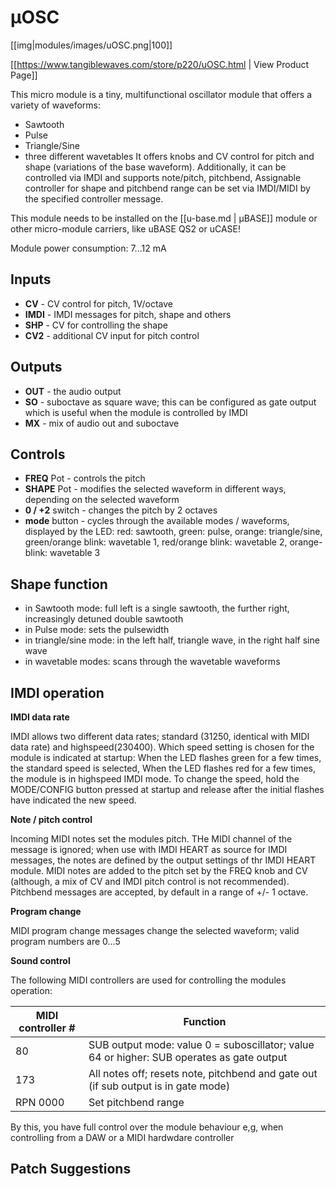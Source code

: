 # µOSC
[[img|modules/images/uOSC.png|100]]

[[https://www.tangiblewaves.com/store/p220/uOSC.html | View Product Page]]


This micro module is a tiny, multifunctional oscillator module that offers a variety of waveforms:
* Sawtooth
* Pulse
* Triangle/Sine
* three different wavetables
It offers knobs and CV control for pitch and shape (variations of the base waveform). Additionally, it can be controlled via IMDI and supports note/pitch, pitchbend, Assignable controller for shape and pitchbend range can be set via IMDI/MIDI by the specified controller message.

This module needs to be installed on the [[u-base.md | µBASE]] module or other micro-module carriers, like uBASE QS2 or uCASE!

Module power consumption: 7...12 mA

## Inputs

* **CV** - CV control for pitch, 1V/octave
* **IMDI** - IMDI messages for pitch, shape and others
* **SHP** - CV for controlling the shape
* **CV2** - additional CV input for pitch control

## Outputs

* **OUT**  - the audio output
* **SO**  - suboctave as square wave; this can be configured as gate output which is useful when the module is controlled by IMDI
* **MX**  - mix of audio out and suboctave

## Controls

* **FREQ** Pot - controls the pitch
* **SHAPE** Pot - modifies the selected waveform in different ways, depending on the selected waveform
* **0 / +2** switch - changes the pitch by 2 octaves
* **mode** button - cycles through the available modes / waveforms, displayed by the LED:
red: sawtooth, green: pulse, orange: triangle/sine, green/orange blink: wavetable 1,  red/orange blink: wavetable 2, orange-blink: wavetable 3

## Shape function
* in Sawtooth mode: full left is a single sawtooth, the further right, increasingly detuned double sawtooth
* in Pulse mode: sets the pulsewidth
* in triangle/sine mode: in the left half, triangle wave, in the right half sine wave
* in wavetable modes: scans through the wavetable waveforms

## IMDI operation

**IMDI data rate**

IMDI allows two different data rates; standard (31250, identical with MIDI data rate) and highspeed(230400). Which speed setting is chosen for the module is indicated at startup: When the LED flashes green for a few times, the standard speed is selected, When the LED flashes red for a few times, the module is in highspeed IMDI mode. To change the speed, hold the MODE/CONFIG button pressed at startup and release after the initial flashes have indicated the new speed.

**Note / pitch control**

Incoming MIDI notes set the modules pitch. THe MIDI channel of the message is ignored; when use with IMDI HEART as source for IMDI messages, the notes are defined by the output settings of thr IMDI HEART module.
MIDI notes are added to the pitch set by the FREQ knob and CV (although, a mix of CV and IMDI pitch control is not recommended).
Pitchbend messages are accepted, by default in a range of +/- 1 octave.

**Program change**

MIDI program change messages change the selected waveform; valid program numbers are 0...5

**Sound control**

The following MIDI controllers are used for controlling the modules operation:

|MIDI controller #|Function|
|--------------|-----------|
|80 |SUB output mode: value 0 = suboscillator; value 64 or higher: SUB operates as gate output|
|173 |All notes off; resets note, pitchbend and gate out (if sub output is in gate mode)
|RPN 0000|Set pitchbend range|

By this, you have full control over the module behaviour e,g, when controlling from a DAW or a MIDI hardwdare controller

## Patch Suggestions
